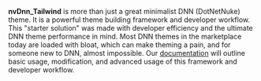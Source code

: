 **nvDnn_Tailwind** is more than just a great minimalist DNN (DotNetNuke) theme.  It is a powerful theme building framework and developer workflow.  This "starter solution" was made with developer efficiency and the ultimate DNN theme performance in mind.  Most DNN themes in the marketplace today are loaded with bloat, which can make theming a pain, and for someone new to DNN, almost impossible.  Our [documentation](https://skrantzman.github.io/DNN_Tailwind/) will outline basic usage, modification, and advanced usage of this framework and developer workflow.
